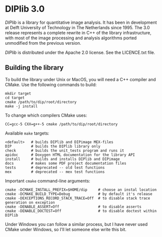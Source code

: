 # DIPlib 3.0

*DIPlib* is a library for quantitative image analysis. It has been in development
at Delft University of Technology in The Netherlands since 1995. The 3.0 release
represents a complete rewrite in C++ of the library infrastructure, with most of
the image processing and analysis algorithms ported unmodified from the previous
version.

*DIPlib* is distributed under the Apache 2.0 license. See the LICENCE.txt file.

## Building the library

To build the library under Unix or MacOS, you will need a C++ compiler and CMake.
Use the following commands to build:

    mkdir target
    cd target
    cmake /path/to/dip/root/directory
    make -j install

To change which compilers CMake uses:

    CC=gcc-5 CXX=g++-5 cmake /path/to/dip/root/directory

Available `make` targets:

    <default>   # builds DIPlib and DIPimage MEX-files
    DIP         # builds the DIPlib library only
    check       # builds the unit_tests program and runs it
    apidoc      # Doxygen HTML documentation for the library API
    install     # builds and installs DIPlib and DIPimage
    docs        # makes some PDF project documentation files
    tests       # deprecated -- old test functions
    mex         # deprecated -- mex test functions

Important `cmake` command-line arguments:

    cmake -DCMAKE_INSTALL_PREFIX=$HOME/dip     # choose an instal location
    cmake -DCMAKE_BUILD_TYPE=Debug             # by default it's release
    cmake -DEXCEPTIONS_RECORD_STACK_TRACE=Off  # to disable stack trace generation on exception
    cmake -DENABLE_ASSERT=Off                  # to disable asserts
    cmake -DENABLE_DOCTEST=Off                 # to disable doctest within DIPlib

Under Windows you can follow a similar process, but I have never used CMake under
Windows, so I'll let someone else write this bit.
